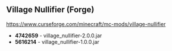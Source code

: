 ## Village Nullifier (Forge)
https://www.curseforge.com/minecraft/mc-mods/village-nullifier

- **4742659** - village_nullifier-2.0.0.jar
- **5616214** - village_nullifier-1.0.0.jar
